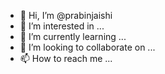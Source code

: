 - 👋 Hi, I’m @prabinjaishi
- 👀 I’m interested in ...
- 🌱 I’m currently learning ...
- 💞️ I’m looking to collaborate on ...
- 📫 How to reach me ...

<!---
prabinjaishi/prabinjaishi is a ✨ special ✨ repository because its `README.md` (this file) appears on your GitHub profile.
You can click the Preview link to take a look at your changes.
--->
